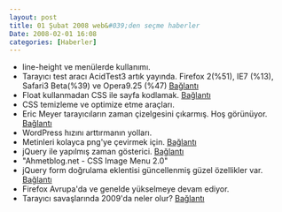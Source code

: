 ```yaml
---
layout: post
title: 01 Şubat 2008 web&#039;den seçme haberler
Date: 2008-02-01 16:08
categories: [Haberler]
---
```


-   line-height ve menülerde kullanımı.
-   Tarayıcı test aracı AcidTest3 artık yayında. Firefox 2(%51), IE7
    (%13), Safari3 Beta(%39) ve Opera9.25 (%47) [Bağlantı][1]
-   Float kullanmadan CSS ile sayfa kodlamak. [Bağlantı][2]
-   CSS temizleme ve optimize etme araçları. 
-   Eric Meyer tarayıcıların zaman çizelgesini çıkarmış. Hoş görünüyor.
    [Bağlantı][4]
-   WordPress hızını arttırmanın yolları.
-   Metinleri kolayca png'ye çevirmek için. [Bağlantı][6]
-   jQuery ile yapılmış zaman gösterici. [Bağlantı][7]
-   "Ahmetblog.net - CSS Image Menu 2.0" 
-   jQuery form doğrulama eklentisi güncellenmiş güzel özellikler var.
    [Bağlantı][9]
-   Firefox Avrupa'da ve genelde yükselmeye devam ediyor.
-   Tarayıcı savaşlarında 2009'da neler olur? [Bağlantı][11]


  [1]: http://acid3.acidtests.org/ "acidtest3"
  [2]: http://tjkdesign.com/articles/float-less_css_layouts.asp
    "css ile floatsız kodlama"
  [4]: http://meyerweb.com/eric/browsers/timeline-structured.html
    "web tarayıcı zaman çizelgesi"
  [6]: http://www.text2png.com/ "png ye çevir"
  [7]: http://ejohn.org/blog/javascript-pretty-date/ "zaman gösterici"
  [9]: http://bassistance.de/2008/01/20/release-validation-plugin-12/
    "jquery form doğrulama"
  [11]: http://ejohn.org/blog/the-browsers-of-2009/ "tarayıcı savaşları"
